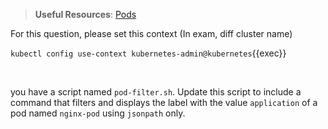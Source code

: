 
> <strong>Useful Resources</strong>: [Pods](https://kubernetes.io/docs/concepts/workloads/pods/)

For this question, please set this context (In exam, diff cluster name)

`kubectl config use-context kubernetes-admin@kubernetes`{{exec}}

<br>


you have a script named `pod-filter.sh`. Update this script to include a command that filters and displays the label with the value `application` of a pod named `nginx-pod` using `jsonpath` only.